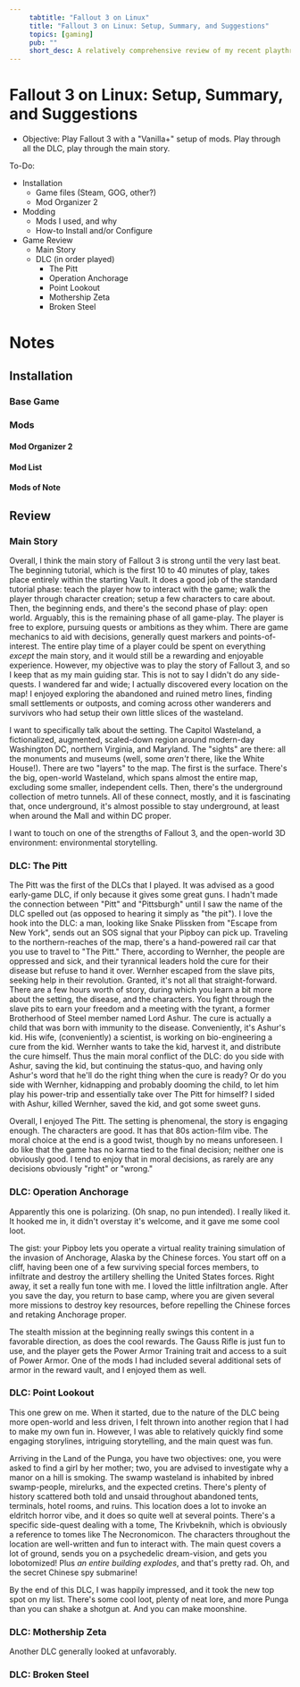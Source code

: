 ```yaml
---
     tabtitle: "Fallout 3 on Linux"
     title: "Fallout 3 on Linux: Setup, Summary, and Suggestions"
     topics: [gaming]
     pub: ""
     short_desc: A relatively comprehensive review of my recent playthrough of Fallout 3.
---
```


# Fallout 3 on Linux: Setup, Summary, and Suggestions
- Objective: Play Fallout 3 with a "Vanilla+" setup of mods. Play through all
    the DLC, play through the main story.

To-Do:
- Installation
    - Game files (Steam, GOG, other?)
    - Mod Organizer 2
- Modding
    - Mods I used, and why
    - How-to Install and/or Configure
- Game Review
    - Main Story
    - DLC (in order played)
        - The Pitt
        - Operation Anchorage
        - Point Lookout
        - Mothership Zeta
        - Broken Steel

# Notes

## Installation

### Base Game

### Mods

#### Mod Organizer 2

#### Mod List

#### Mods of Note

## Review

### Main Story

Overall, I think the main story of Fallout 3 is strong until the very last beat.
The beginning tutorial, which is the first 10 to 40 minutes of play, takes place
entirely within the starting Vault. It does a good job of the standard tutorial
phase: teach the player how to interact with the game; walk the player through
character creation; setup a few characters to care about. Then, the beginning
ends, and there's the second phase of play: open world. Arguably, this is the
remaining phase of all game-play. The player is free to explore, pursuing quests
or ambitions as they whim. There are game mechanics to aid with decisions,
generally quest markers and points-of-interest. The entire play time of a player
could be spent on everything _except_ the main story, and it would still be a
rewarding and enjoyable experience. However, my objective was to play the story
of Fallout 3, and so I keep that as my main guiding star. This is not to say I
didn't do any side-quests. I wandered far and wide; I actually discovered every
location on the map! I enjoyed exploring the abandoned and ruined metro lines,
finding small settlements or outposts, and coming across other wanderers and
survivors who had setup their own little slices of the wasteland.

I want to specifically talk about the setting. The Capitol Wasteland, a
fictionalized, augmented, scaled-down region around modern-day Washington DC,
northern Virginia, and Maryland. The "sights" are there: all the monuments and
museums (well, some _aren't_ there, like the White House!). There are two
"layers" to the map. The first is the surface. There's the big, open-world
Wasteland, which spans almost the entire map, excluding some smaller,
independent cells. Then, there's the underground collection of metro tunnels.
All of these connect, mostly, and it is fascinating that, once underground, it's
almost possible to stay underground, at least when around the Mall and within
DC proper.

I want to touch on one of the strengths of Fallout 3, and the open-world 3D
environment: environmental storytelling.

### DLC: The Pitt

The Pitt was the first of the DLCs that I played. It was advised as a good
early-game DLC, if only because it gives some great guns. I hadn't made the
connection between "Pitt" and "Pittsburgh" until I saw the name of the DLC
spelled out (as opposed to hearing it simply as "the pit"). I love the hook into
the DLC: a man, looking like Snake Plissken from "Escape from New York", sends
out an SOS signal that your Pipboy can pick up. Traveling to the
northern-reaches of the map, there's a hand-powered rail car that you use to
travel to "The Pitt." There, according to Wernher, the people are oppressed and
sick, and their tyrannical leaders hold the cure for their disease but refuse to
hand it over. Wernher escaped from the slave pits, seeking help in their
revolution. Granted, it's not all that straight-forward. There are a few hours
worth of story, during which you learn a bit more about the setting, the
disease, and the characters. You fight through the slave pits to earn your
freedom and a meeting with the tyrant, a former Brotherhood of Steel member
named Lord Ashur. The cure is actually a child that was born with immunity to
the disease. Conveniently, it's Ashur's kid. His wife, (conveniently) a
scientist, is working on bio-engineering a cure from the kid. Wernher wants to
take the kid, harvest it, and distribute the cure himself. Thus the main moral
conflict of the DLC: do you side with Ashur, saving the kid, but continuing the
status-quo, and having only Ashur's word that he'll do the right thing when the
cure is ready? Or do you side with Wernher, kidnapping and probably dooming the
child, to let him play his power-trip and essentially take over The Pitt for
himself? I sided with Ashur, killed Wernher, saved the kid, and got some sweet
guns.

Overall, I enjoyed The Pitt. The setting is phenomenal, the story is engaging
enough. The characters are good. It has that 80s action-film vibe. The moral
choice at the end is a good twist, though by no means unforeseen. I do like that
the game has no karma tied to the final decision; neither one is obviously good.
I tend to enjoy that in moral decisions, as rarely are any decisions obviously
"right" or "wrong."

### DLC: Operation Anchorage

Apparently this one is polarizing. (Oh snap, no pun intended). I really liked
it. It hooked me in, it didn't overstay it's welcome, and it gave me some cool
loot.

The gist: your Pipboy lets you operate a virtual reality training simulation of
the invasion of Anchorage, Alaska by the Chinese forces. You start off on a
cliff, having been one of a few surviving special forces members, to infiltrate
and destroy the artillery shelling the United States forces. Right away, it set
a really fun tone with me. I loved the little infiltration angle. After you save
the day, you return to base camp, where you are given several more missions to
destroy key resources, before repelling the Chinese forces and retaking
Anchorage proper.

The stealth mission at the beginning really swings this content in a favorable
direction, as does the cool rewards. The Gauss Rifle is just fun to use, and the
player gets the Power Armor Training trait and access to a suit of Power Armor.
One of the mods I had included several additional sets of armor in the reward
vault, and I enjoyed them as well.

### DLC: Point Lookout

This one grew on me. When it started, due to the nature of the DLC being more
open-world and less driven, I felt thrown into another region that I had to make
my own fun in. However, I was able to relatively quickly find some engaging
storylines, intriguing storytelling, and the main quest was fun.

Arriving in the Land of the Punga, you have two objectives: one, you were asked
to find a girl by her mother; two, you are advised to investigate why a manor on
a hill is smoking. The swamp wasteland is inhabited by inbred swamp-people,
mirelurks, and the expected cretins. There's plenty of history scattered both
told and unsaid throughout abandoned tents, terminals, hotel rooms, and ruins.
This location does a lot to invoke an eldritch horror vibe, and it does so quite
well at several points. There's a specific side-quest dealing with a tome, The
Krivbeknih, which is obviously a reference to tomes like The Necronomicon. The
characters throughout the location are well-written and fun to interact with.
The main quest covers a lot of ground, sends you on a psychedelic dream-vision,
and gets you lobotomized! Plus _an entire building explodes_, and that's pretty
rad. Oh, and the secret Chinese spy submarine!

By the end of this DLC, I was happily impressed, and it took the new top spot on
my list. There's some cool loot, plenty of neat lore, and more Punga than you
can shake a shotgun at. And you can make moonshine.

### DLC: Mothership Zeta

Another DLC generally looked at unfavorably.

### DLC: Broken Steel
